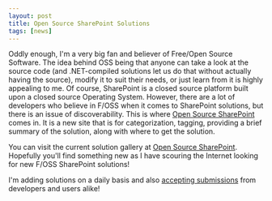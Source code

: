 ```yaml
---
layout: post
title: Open Source SharePoint Solutions
tags: [news]
---
```


Oddly enough, I'm a very big fan and believer of Free/Open Source Software.  The idea behind OSS being that anyone can take a look at the source code (and .NET-compiled solutions let us do that without actually having the source), modify it to suit their needs, or just learn from it is highly appealing to me.  Of course, SharePoint is a closed source platform built upon a closed source Operating System.  However, there are a lot of developers who believe in F/OSS when it comes to SharePoint solutions, but there is an issue of discoverability.  This is where [Open Source SharePoint](http://www.opensourcesharepoint.com/) comes in.  It is a new site that is for categorization, tagging, providing a brief summary of the solution, along with where to get the solution.

You can visit the current solution gallery at [Open Source SharePoint](http://www.opensourcesharepoint.com/).  Hopefully you'll find something new as I have scouring the Internet looking for new F/OSS SharePoint solutions!

I'm adding solutions on a daily basis and also [accepting submissions](http://www.opensourcesharepoint.com/contact/) from developers and users alike!